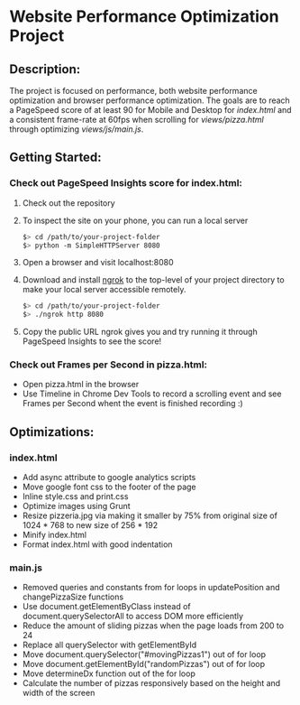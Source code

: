 # **Website Performance Optimization Project**

## Description:

The project is focused on performance, both website performance optimization and browser performance optimization. The goals are to reach a PageSpeed score of at least 90 for Mobile and Desktop for _index.html_ and a consistent frame-rate at 60fps when scrolling for _views/pizza.html_ through optimizing _views/js/main.js_.

## Getting Started:
### Check out PageSpeed Insights score for index.html: 
1. Check out the repository
1. To inspect the site on your phone, you can run a local server

      ```bash
      $> cd /path/to/your-project-folder
      $> python -m SimpleHTTPServer 8080
      ```

1. Open a browser and visit localhost:8080
1. Download and install [ngrok](https://ngrok.com/) to the top-level of your project directory to make your local server accessible remotely.

      ``` bash
      $> cd /path/to/your-project-folder
      $> ./ngrok http 8080
      ```

1. Copy the public URL ngrok gives you and try running it through PageSpeed Insights to see the score! 

### Check out Frames per Second in pizza.html:
- Open pizza.html in the browser
- Use Timeline in Chrome Dev Tools to record a scrolling event and see Frames per Second whent the event is finished recording :) 




## Optimizations:

### index.html

- Add async attribute to google analytics scripts 
- Move google font css to the footer of the page
- Inline style.css and print.css
- Optimize images using Grunt
- Resize pizzeria.jpg via making it smaller by 75% from original size of 1024 * 768 to new size of 256 * 192
- Minify index.html 
- Format index.html with good indentation



### main.js

- Removed queries and constants from for loops in updatePosition and changePizzaSize functions 
- Use document.getElementByClass instead of document.querySelectorAll to access DOM more efficiently
- Reduce the amount of sliding pizzas when the page loads from 200 to 24 
- Replace all querySelector with getElementById
- Move document.querySelector("#movingPizzas1") out of for loop
- Move document.getElementById("randomPizzas") out of for loop 
- Move determineDx function out of the for loop
- Calculate the number of pizzas responsively based on the height and width of the screen 












 

   